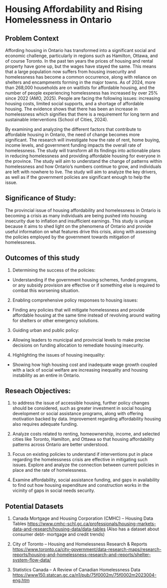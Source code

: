 # Housing Affordability and Rising Homelessness in Ontario<br>

## Problem Context <br>

Affording housing in Ontario has transformed into a significant social and economic challenge, particularly in regions such as Hamilton, Ottawa, and of course Toronto. In the past ten years the prices of housing and rental property have gone up, but the wages have stayed the same. This means that a large population now suffers from housing insecurity and homelessness has become a common occurrence, along with reliance on shelters and encampments forming in the major towns. As of 2024, more than 268,000 households are on waitlists for affordable housing, and the number of people experiencing homelessness has increased by over 25% since 2022 (AMO, 2025). People are facing the following issues: increasing housing costs, limited social supports, and a shortage of affordable housing. The evidence shows that there has been an increase in homelessness which signifies that there is a requirement for long term and sustainable interventions (School of Cities, 2024). <br>

By examining and analyzing the different factors that contribute to affordable housing in Ontario, the need of change becomes more significant. The research will investigate how the rate of rent, home buying, income levels, and government funding impacts the overall rate of homelessness. The study will transform all its findings into actionable plans in reducing homelessness and providing affordable housing for everyone in the province. The study will aim to understand the change of patterns within homelessness and how Ontario’s numbers continue to grow, and individuals are left with nowhere to live. The study will aim to analyze the key drivers, as well as if the government policies are significant enough to help the issue.<br>          
 
## Significance of Study:<br>
The provincial issue of housing affordability and homelessness in Ontario is becoming a crisis as many individuals are being pushed into housing insecurity due to inflation and insufficient earnings. This study is unique because it aims to shed light on the phenomena of Ontario and provide useful information on what features drive this crisis, along with assessing the policies employed by the government towards mitigation of homelessness.<br>

## Outcomes of this study<br>
1. Determining the success of the policies:
- Understanding if the government housing schemes, funded programs, or any subsidy provision are effective or if something else is            required to combat this worsening situation. <br>
   
2. Enabling comprehensive policy responses to housing issues:<br>
- Finding any policies that will mitigate homelessness and provide affordable housing at the same time instead of revolving around             waiting for shelters or other emergency solutions. <br>
  
3. Guiding urban and public policy:<br>
- Allowing leaders to municipal and provincial levels to make precise decisions on funding allocation to remediate housing insecurity.         <br>
   
4. Highlighting the issues of housing inequality:<br>
- Showing how high housing cost and inadequate wage growth coupled with a lack of social welfare are increasing inequality and housing         instability as an entire in Ontario.<br>

## Reseach Objectives:
1. to address the issue of accessible housing, further policy changes should be considered, such as greater investment in social housing development or social assistance programs, along with offering motivation backed by data. Improvement regarding affordability housing also requires adequate funding.<br>
   
2. Analyze costs related to renting, homeownership, income, and selected cities like Toronto, Hamilton, and Ottawa so that housing affordability patterns across Ontario are better understood.<br>
   
3. Focus on existing policies to understand if interventions put in place regarding the homelessness crisis are effective in mitigating such issues. Explore and analyze the connection between current policies in place and the rate of homelessness.<br>
   
4. Examine affordability, social assistance funding, and gaps in availability to find out how housing expenditure and construction works in the vicinity of gaps in social needs security.<br>
 
## Potential Datasets <br>
 
1. Canada Mortgage and Housing Corporation (CMHC) – Housing Data Tables
https://www.cmhc-schl.gc.ca/professionals/housing-markets-data-and-research/housing-data/data-tables
(Also has a dataset about consumer debt- mortgage and credit trends)<br>
 
2. City of Toronto – Housing and Homelessness Research & Reports
https://www.toronto.ca/city-government/data-research-maps/research-reports/housing-and-homelessness-research-and-reports/shelter-system-flow-data/<br>
 
3. Statistics Canada – A Review of Canadian Homelessness Data
https://www150.statcan.gc.ca/n1/pub/75f0002m/75f0002m2023004-eng.htm<br>
